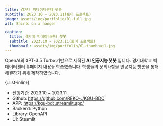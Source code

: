 ```yaml
---
title: 경기대 빅데이터센터 챗봇
subtitle: 2023.10 ~ 2023.11(토이 프로젝트)
image: assets/img/portfolio/01-full.jpg
alt: Shirts on a hanger

caption:
  title: 경기대 빅데이터센터 챗봇
  subtitle: 2023.10 ~ 2023.11(토이 프로젝트)
  thumbnail: assets/img/portfolio/01-thumbnail.jpg
---
```

OpenAI의 GPT-3.5 Turbo 기반으로 제작된 **AI 인공지능 챗봇** 입니다. 경기대학교 빅데이터센터 홈페이지 내용을 학습했습니다. 학생들의 문의사항을 인공지능 챗봇을 통해 해결하기 위해 제작하였습니다.

{:.list-inline}
- 진행기간: 2023.10 ~ 2023.11
- Github: https://github.com/REKO-J/KGU-BDC
- APP: https://kgu-bdc.streamlit.app/
- Backend: Python
- Library: OpenAPI
- UI: Steamlit

